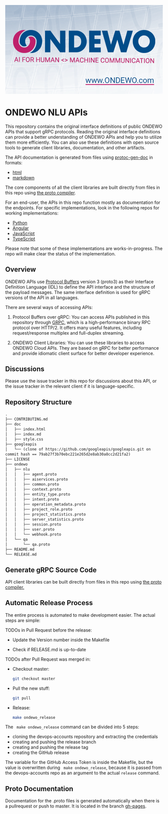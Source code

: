 <p align="center">
    <a href="https://www.ondewo.com">
      <img alt="ONDEWO Logo" src="https://raw.githubusercontent.com/ondewo/ondewo-logos/master/github/ondewo_logo_github_2.png"/>
    </a>
</p>

# ONDEWO NLU APIs

This repository contains the original interface definitions of public ONDEWO APIs that support gRPC protocols. Reading the original interface definitions can provide a better understanding of ONDEWO APIs and help you to utilize them more efficiently. You can also use these definitions with open source tools to generate client libraries, documentation, and other artifacts.

The API documentation is generated from files using [protoc-gen-doc](https://github.com/pseudomuto/protoc-gen-doc) in formats:
* [html](https://htmlpreview.github.io/?https://github.com/ondewo/ondewo-nlu-api/blob/feature/OND211-380-generate-documentation/doc/index.html)
* [markdown](doc/index.md)

The core components of all the client libraries are built directly from files in this repo using [the proto compiler](https://github.com/ondewo/ondewo-proto-compiler).

For an end-user, the APIs in this repo function mostly as documentation for the endpoints. For specific implementations, look in the following repos for working implementations:
* [Python](https://github.com/ondewo/ondewo-nlu-client-python)
* [Angular](https://github.com/ondewo/ondewo-nlu-client-angular)
* [JavaScript](https://github.com/ondewo/ondewo-nlu-client-javascript)
* [TypeScript](https://github.com/ondewo/ondewo-nlu-client-typescript)

Please note that some of these implementations are works-in-progress. The repo will make clear the status of the implementation.

## Overview

ONDEWO APIs use [Protocol Buffers](https://github.com/google/protobuf) version 3 (proto3) as their Interface Definition Language (IDL) to define the API interface and the structure of the payload messages. The same interface definition is used for gRPC versions of the API in all languages.

There are several ways of accessing APIs:

1.  Protocol Buffers over gRPC: You can access APIs published in this repository through [GRPC](https://github.com/grpc), which is a high-performance binary RPC protocol over HTTP/2. It offers many useful features, including request/response multiplex and full-duplex streaming.

2.  ONDEWO Client Libraries:
You can use these libraries to access ONDEWO Cloud APIs. They are based on gRPC for better performance and provide idiomatic client surface for better developer experience.

## Discussions

Please use the issue tracker in this repo for discussions about this API, or the issue tracker in the relevant client if it is language-specific.

## Repository Structure

```
.
├── CONTRIBUTING.md
├── doc
│   ├── index.html
│   ├── index.md
│   ├── style.css
├── googleapis
│   └── (clone of https://github.com/googleapis/googleapis.git on commit hash == 79ab27f3b70ebc221e265d2e8ab30a8cc2d21fa2)
├── LICENSE
├── ondewo
│   ├── nlu
│   │   ├── agent.proto
│   │   ├── aiservices.proto
│   │   ├── common.proto
│   │   ├── context.proto
│   │   ├── entity_type.proto
│   │   ├── intent.proto
│   │   ├── operation_metadata.proto
│   │   ├── project_role.proto
│   │   ├── project_statistics.proto
│   │   ├── server_statistics.proto
│   │   ├── session.proto
│   │   ├── user.proto
│   │   └── webhook.proto
│   └── qa
│       └── qa.proto
├── README.md
└── RELEASE.md
```

## Generate gRPC Source Code

API client libraries can be built directly from files in this repo using [the proto compiler.](https://github.com/ondewo/ondewo-proto-compiler)

Automatic Release Process
------------------
The entire process is automated to make development easier. The actual steps are simple:

TODOs in Pull Request before the release:

 - Update the Version number inside the Makefile

 - Check if RELEASE.md is up-to-date

TODOs after Pull Request was merged in:

 - Checkout master:
    ```bash
    git checkout master
    ```
 - Pull the new stuff:
    ```bash
    git pull
    ```
 - Release:
    ```bash
    make ondewo_release
    ```

The   ``` make ondewo_release``` command can be divided into 5 steps:

- cloning the devops-accounts repository and extracting the credentials
- creating and pushing the release branch
- creating and pushing the release tag
- creating the GitHub release

The variable for the GitHub Access Token is inside the Makefile,
but the value is overwritten during ``` make ondewo_release```, because
it is passed from the devops-accounts repo as an argument to the actual ```release``` command.

Proto Documentation
-------------------

Documentation for the .proto files is generated automatically when there is a pullrequest or push
to master. It is located in the branch [gh-pages](https://github.com/ondewo/ondewo-nlu-api/tree/gh-pages).
